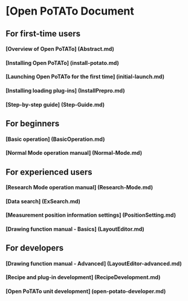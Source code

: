 # [Open PoTATo Document

## For first-time users

#### [Overview of Open PoTATo] (Abstract.md)

#### [Installing Open PoTATo] (install-potato.md)

#### [Launching Open PoTATo for the first time] (initial-launch.md)

#### [Installing loading plug-ins] (InstallPrepro.md)

#### [Step-by-step guide] (Step-Guide.md)

## For beginners

#### [Basic operation] (BasicOperation.md)

#### [Normal Mode operation manual] (Normal-Mode.md)

## For experienced users

#### [Research Mode operation manual] (Research-Mode.md)

#### [Data search] (ExSearch.md)

#### [Measurement position information settings] (PositionSetting.md)

#### [Drawing function manual - Basics] (LayoutEditor.md)

## For developers

#### [Drawing function manual - Advanced] (LayoutEditor-advanced.md)

#### [Recipe and plug-in development] (RecipeDevelopment.md)

#### [Open PoTATo unit development] (open-potato-developer.md)

